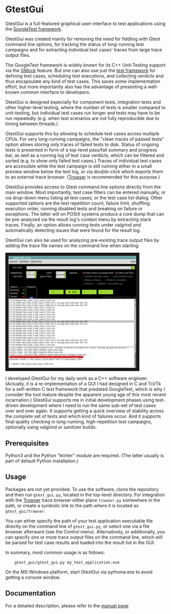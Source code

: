# GtestGui

GtestGui is a full-featured graphical user-interface to test applications using
the [GoogleTest framework](https://google.github.io/googletest/).

GtestGui was created mainly for removing the need for fiddling with Gtest
command line options, for tracking the status of long-running test campaigns
and for extracting individual test cases' traces from large trace output
files.

The GoogleTest framework is widely known for its C++ Unit-Testing support
via the [GMock](https://google.github.io/googletest/reference/mocking.html)
feature. But one can also use just the
[test framework](https://google.github.io/googletest/reference/testing.html)
for defining test cases, scheduling test executions, and collecting verdicts
and thus encapsulate any kind of test cases. This saves some implementation
effort, but more importantly also has the advantage of presenting a well-known
common interface to developers.

GtestGui is designed especially for component tests, integration tests and
other higher-level testing, where the number of tests is smaller compared to
unit-testing, but individual test cases run longer and tests may have to be run
repeatedly (e.g. when test scenarios are not fully reproducible due to timing
between threads.)

GtestGui supports this by allowing to schedule test cases across multiple CPUs.
For very long-running campaigns, the "clean traces of passed tests" option
allows storing only traces of failed tests to disk. Status of ongoing tests is
presented in form of a top-level pass/fail summary and progress bar, as well as
a running log of test case verdicts, which can be filtered and sorted (e.g. to
show only failed test cases.) Traces of individual test cases are accessible
while the test campaign is still running either in a small preview window below
the test log, or via double-click which exports them to an external trace
browser. ([Trowser](https://github.com/tomzox/trowser) is recommended for this
purpose.)

GtestGui provides access to Gtest command line options directly from the main
window. Most importantly, test case filters can be entered manually, or via
drop-down menu listing all test cases, or the test case list dialog. Other
supported options are the test repetition count, failure limit, shuffling
execution order, running disabled tests and breaking on failure or exceptions.
The latter will on POSIX systems produce a core dump that can be pre-analyzed
via the result log's context menu by extracting stack traces. Finally, an
option allows running tests under valgrind and automatically detecting issues
that were found for the result log.

GtestGui can also be used for analyzing pre-existing trace output files
by adding the trace file names on the command line when starting.

<IMG ALIGN="center" SRC="images/screenshot_main.png" ALT="screenshot of main window" BORDER="10" WIDTH="400" />

I developed GtestGui for my daily work as a C++ software engineer. (Actually,
it is a re-implementation of a GUI I had designed in C and Tcl/Tk for a
self-written C test framework that predated GoogleTest, which is why I consider
the tool mature despite the apparent young age of this most recent
incarnation.) GtestGui supports me in initial development phases using
test-driven development where I need to run the same sub-set of test cases over
and over again. It supports getting a quick overview of stability across the
complete set of tests and which kind of failures occur.  And it supports final
quality checking in long-running, high-repetition test campaigns, optionally
using valgrind or sanitizer builds.

## Prerequisites

Python3 and the Python "tkinter" module are required. (The latter usually is
part of default Python installation.)

## Usage

Packages are not yet provided. To use the software, clone the repository and
then run `gtest_gui.py`, located in the top-level directory. For integration
with the [Trowser](https://github.com/tomzox/trowser) trace browser either
place `trowser.py` somewhere in the path, or create a symbolic link to the path
where it is located as `gtest_gui/trowser`.

You can either specify the path of your test application executable file
directly on the command line of `gtest_gui.py`, or select one via a file
browser afterward (see the Control menu).  Alternatively, or additionally, you
can specify one or more trace output files on the command line, which will be
parsed for test case results and loaded into the result list in the GUI.

In summary, most common usage is as follows:
```console
    gtest_gui/gtest_gui.py my_test_application.exe
```

On the MS-Windows platform, start GtestGui via pythonw.exe to avoid getting a
console window.

## Documentation

For a detailed description, please refer to the [manual page](doc/gtest_gui.pod)
